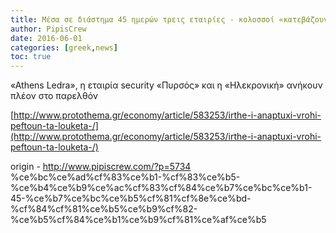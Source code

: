 ```yaml
---
title: Μέσα σε διάστημα 45 ημερών τρεις εταιρίες - κολοσσοί «κατεβάζουν ρολά»
author: PipisCrew
date: 2016-06-01
categories: [greek,news]
toc: true
---
```


«Athens Ledra», η εταιρία security «Πυρσός» και η «Ηλεκρονική» ανήκουν πλέον στο παρελθόν

[http://www.protothema.gr/economy/article/583253/irthe-i-anaptuxi-vrohi-peftoun-ta-louketa-/](http://www.protothema.gr/economy/article/583253/irthe-i-anaptuxi-vrohi-peftoun-ta-louketa-/)

origin - http://www.pipiscrew.com/?p=5734 %ce%bc%ce%ad%cf%83%ce%b1-%cf%83%ce%b5-%ce%b4%ce%b9%ce%ac%cf%83%cf%84%ce%b7%ce%bc%ce%b1-45-%ce%b7%ce%bc%ce%b5%cf%81%cf%8e%ce%bd-%cf%84%cf%81%ce%b5%ce%b9%cf%82-%ce%b5%cf%84%ce%b1%ce%b9%cf%81%ce%af%ce%b5